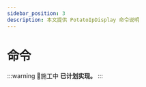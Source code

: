 ```yaml
---
sidebar_position: 3
description: 本文提供 PotatoIpDisplay 命令说明
---
```


# 命令

:::warning 🚧施工中
**已计划实现。**
:::